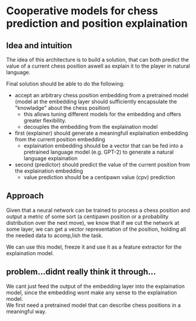 # Cooperative models for chess prediction and position explaination

## Idea and intuition

The idea of this architecture is to build a solution, that can both predict the value of a current chess position aswell as explain it to the player in natural language.  

Final solution should be able to do the following:

- accept an arbitrary chess position embedding from a pretrained model (model at the embedding layer should sufficiently encapsulate the "knowladge" about the chess position)
  - this allows tuning different models for the embedding and offers greater flexibility.
  - decouples the embedding from the explaination model
- first (explainer) should generate a meaningfull explaination embedding from the current position embedding
  - explaination embedding should be a vector that can be fed into a pretrained language model (e.g. GPT-2) to generate a natural language explaination
- second (predictor) should predict the value of the current position from the explaination embedding
  - value prediction should be a centipawn value (cpv) prediction

## Approach

Given that a neural network can be trained to process a chess position and output a metric of some sort (a centipawn position or a probability distribution over the next move), we know that if we cut the network at some layer, we can get a vector representation of the position, holding all the needed data to acomp,lish the task.  

We can use this model, freeze it and use it as a feature extractor for the explaination model.

## problem...didnt really think it through...

We cant just feed the output of the embedding layer into the explaination model, since the embedding wont make any sense to the explaination model.  
We first need a pretrained model that can describe chess positions in a meaningful way.